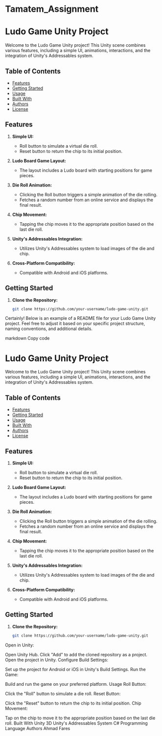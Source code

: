 # Tamatem_Assignment
# Ludo Game Unity Project

Welcome to the Ludo Game Unity project! This Unity scene combines various features, including a simple UI, animations, interactions, and the integration of Unity's Addressables system.

## Table of Contents
- [Features](#features)
- [Getting Started](#getting-started)
- [Usage](#usage)
- [Built With](#built-with)
- [Authors](#authors)
- [License](#license)

## Features

1. **Simple UI:**
   - Roll button to simulate a virtual die roll.
   - Reset button to return the chip to its initial position.

2. **Ludo Board Game Layout:**
   - The layout includes a Ludo board with starting positions for game pieces.

3. **Die Roll Animation:**
   - Clicking the Roll button triggers a simple animation of the die rolling.
   - Fetches a random number from an online service and displays the final result.

4. **Chip Movement:**
   - Tapping the chip moves it to the appropriate position based on the last die roll.

5. **Unity's Addressables Integration:**
   - Utilizes Unity's Addressables system to load images of the die and chip.

6. **Cross-Platform Compatibility:**
   - Compatible with Android and iOS platforms.

## Getting Started

1. **Clone the Repository:**
   ```bash
   git clone https://github.com/your-username/ludo-game-unity.git

Certainly! Below is an example of a README file for your Ludo Game Unity project. Feel free to adjust it based on your specific project structure, naming conventions, and additional details.

markdown
Copy code
# Ludo Game Unity Project

Welcome to the Ludo Game Unity project! This Unity scene combines various features, including a simple UI, animations, interactions, and the integration of Unity's Addressables system.

## Table of Contents
- [Features](#features)
- [Getting Started](#getting-started)
- [Usage](#usage)
- [Built With](#built-with)
- [Authors](#authors)
- [License](#license)

## Features

1. **Simple UI:**
   - Roll button to simulate a virtual die roll.
   - Reset button to return the chip to its initial position.

2. **Ludo Board Game Layout:**
   - The layout includes a Ludo board with starting positions for game pieces.

3. **Die Roll Animation:**
   - Clicking the Roll button triggers a simple animation of the die rolling.
   - Fetches a random number from an online service and displays the final result.

4. **Chip Movement:**
   - Tapping the chip moves it to the appropriate position based on the last die roll.

5. **Unity's Addressables Integration:**
   - Utilizes Unity's Addressables system to load images of the die and chip.

6. **Cross-Platform Compatibility:**
   - Compatible with Android and iOS platforms.

## Getting Started

1. **Clone the Repository:**
   ```bash
   git clone https://github.com/your-username/ludo-game-unity.git
Open in Unity:

Open Unity Hub.
Click "Add" to add the cloned repository as a project.
Open the project in Unity.
Configure Build Settings:

Set up the project for Android or iOS in Unity's Build Settings.
Run the Game:

Build and run the game on your preferred platform.
Usage
Roll Button:

Click the "Roll" button to simulate a die roll.
Reset Button:

Click the "Reset" button to return the chip to its initial position.
Chip Movement:

Tap on the chip to move it to the appropriate position based on the last die roll.
Built With
Unity 3D
Unity's Addressables System
C# Programming Language
Authors
Ahmad Fares
